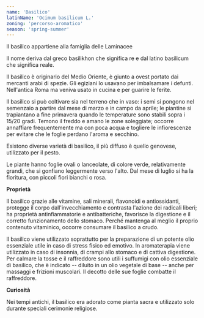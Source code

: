 ```yaml
---
name: 'Basilico'
latinName: 'Ocimum basilicum L.'
zoning: 'percorso-aromatico'
season: 'spring-summer'
---
```


Il basilico appartiene alla famiglia delle Laminacee

Il nome deriva dal greco basilikhon che significa re e dal latino
basilicum che significa reale.

Il basilico è originario del Medio Oriente, è giunto a ovest portato
dai mercanti arabi di spezie. Gli egiziani lo usavano per imbalsamare i
defunti. Nell\'antica Roma ma veniva usato in cucina e per guarire le
ferite.

Il basilico si può coltivare sia nel terreno che in vaso: i semi si
pongono nel semenzaio a partire dal mese di marzo e in campo da aprile;
le piantine si trapiantano a fine primavera quando le temperature sono
stabili sopra i 15/20 gradi. Temono il freddo e amano le zone
soleggiate; occorre annaffiare frequentemente ma con poca acqua e
togliere le infiorescenze per evitare che le foglie perdano l'aroma e
secchino.

Esistono diverse varietà di basilico, il più diffuso è quello genovese,
utilizzato per il pesto.

Le piante hanno foglie ovali o lanceolate, di colore verde,
relativamente grandi, che si gonfiano leggermente verso l\'alto. Dal
mese di luglio si ha la fioritura, con piccoli fiori bianchi o
rosa.

**Proprietà**

Il basilico grazie alle vitamine, sali minerali, flavonoidi e
antiossidanti, protegge il corpo dall'invecchiamento e contrasta
l'azione dei radicali liberi; ha proprietà antinfiammatorie e
antibatteriche, favorisce la digestione e il corretto funzionamento
dello stomaco. Perché mantenga al meglio il proprio contenuto
vitaminico, occorre consumare il basilico a crudo.

Il basilico viene utilizzato soprattutto per la preparazione di un
potente olio essenziale utile in caso di stress fisico ed
emotivo. In aromaterapia viene utilizzato in caso di insonnia, di crampi
allo stomaco e di cattiva digestione. Per calmare la tosse e il
raffreddore sono utili i suffumigi con olio essenziale di basilico, che
è indicato -- diluito in un olio vegetale di base -- anche per massaggi
e frizioni muscolari. Il decotto delle sue foglie combatte il
raffreddore.

**Curiosità**

Nei tempi antichi, il basilico era adorato come pianta sacra e
utilizzato solo durante speciali cerimonie religiose.
